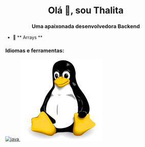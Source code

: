 <h1 align = "center"> Olá 👋, sou Thalita </h1>
<h3 align = "center"> Uma apaixonada desenvolvedora Backend </h3>

- 🔭 ** Arrays **


<h3 align = "left "> Idiomas e ferramentas: </h3>
<p align =" left "> <a href="https://www.java.com" target="_blank"> <img src =" https: // raw. githubusercontent.com/devicons/devicon/master/icons/java/java-original.svg "alt =" java "width =" 40 "height =" 40 "/> </a> <a href =" https: // www.linux.org/ "target =" _ blank "> <img src =" https://raw.githubusercontent.com/devicons/devicon/master/icons/linux/linux-original.svg "alt =" linux "largura = "40" altura = "40" /> </a> </p>
